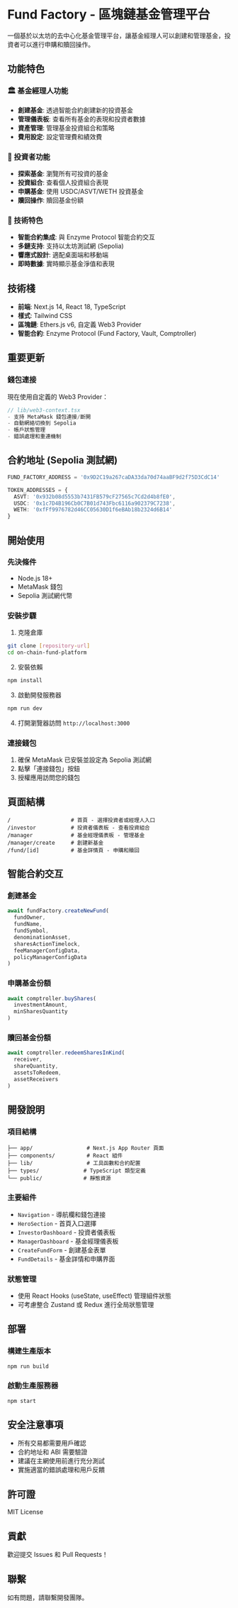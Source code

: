 # Fund Factory - 區塊鏈基金管理平台

一個基於以太坊的去中心化基金管理平台，讓基金經理人可以創建和管理基金，投資者可以進行申購和贖回操作。

## 功能特色

### 🏛️ 基金經理人功能
- **創建基金**: 透過智能合約創建新的投資基金
- **管理儀表板**: 查看所有基金的表現和投資者數據
- **資產管理**: 管理基金投資組合和策略
- **費用設定**: 設定管理費和績效費

### 👤 投資者功能
- **探索基金**: 瀏覽所有可投資的基金
- **投資組合**: 查看個人投資組合表現
- **申購基金**: 使用 USDC/ASVT/WETH 投資基金
- **贖回操作**: 贖回基金份額

### 🔧 技術特色
- **智能合約集成**: 與 Enzyme Protocol 智能合約交互
- **多鏈支持**: 支持以太坊測試網 (Sepolia)
- **響應式設計**: 適配桌面端和移動端
- **即時數據**: 實時顯示基金淨值和表現

## 技術棧

- **前端**: Next.js 14, React 18, TypeScript
- **樣式**: Tailwind CSS  
- **區塊鏈**: Ethers.js v6, 自定義 Web3 Provider
- **智能合約**: Enzyme Protocol (Fund Factory, Vault, Comptroller)

## 重要更新

### 錢包連接
現在使用自定義的 Web3 Provider：
```typescript
// lib/web3-context.tsx
- 支持 MetaMask 錢包連接/斷開
- 自動網絡切換到 Sepolia
- 帳戶狀態管理
- 錯誤處理和重連機制
```

## 合約地址 (Sepolia 測試網)

```typescript
FUND_FACTORY_ADDRESS = '0x9D2C19a267caDA33da70d74aaBF9d2f75D3CdC14'

TOKEN_ADDRESSES = {
  ASVT: '0x932b08d5553b7431FB579cF27565c7Cd2d4b8fE0',
  USDC: '0x1c7D4B196Cb0C7B01d743Fbc6116a902379C7238', 
  WETH: '0xfFf9976782d46CC05630D1f6eBAb18b2324d6B14'
}
```

## 開始使用

### 先決條件
- Node.js 18+
- MetaMask 錢包
- Sepolia 測試網代幣

### 安裝步驟

1. 克隆倉庫
```bash
git clone [repository-url]
cd on-chain-fund-platform
```

2. 安裝依賴
```bash
npm install
```

3. 啟動開發服務器
```bash
npm run dev
```

4. 打開瀏覽器訪問 `http://localhost:3000`

### 連接錢包
1. 確保 MetaMask 已安裝並設定為 Sepolia 測試網
2. 點擊「連接錢包」按鈕
3. 授權應用訪問您的錢包

## 頁面結構

```
/                   # 首頁 - 選擇投資者或經理人入口
/investor           # 投資者儀表板 - 查看投資組合
/manager            # 基金經理儀表板 - 管理基金
/manager/create     # 創建新基金
/fund/[id]          # 基金詳情頁 - 申購和贖回
```

## 智能合約交互

### 創建基金
```typescript
await fundFactory.createNewFund(
  fundOwner,
  fundName, 
  fundSymbol,
  denominationAsset,
  sharesActionTimelock,
  feeManagerConfigData,
  policyManagerConfigData
)
```

### 申購基金份額
```typescript
await comptroller.buyShares(
  investmentAmount,
  minSharesQuantity
)
```

### 贖回基金份額
```typescript
await comptroller.redeemSharesInKind(
  receiver,
  shareQuantity,
  assetsToRedeem,
  assetReceivers
)
```

## 開發說明

### 項目結構
```
├── app/                 # Next.js App Router 頁面
├── components/          # React 組件
├── lib/                 # 工具函數和合約配置
├── types/              # TypeScript 類型定義
└── public/             # 靜態資源
```

### 主要組件
- `Navigation` - 導航欄和錢包連接
- `HeroSection` - 首頁入口選擇
- `InvestorDashboard` - 投資者儀表板
- `ManagerDashboard` - 基金經理儀表板  
- `CreateFundForm` - 創建基金表單
- `FundDetails` - 基金詳情和申購界面

### 狀態管理
- 使用 React Hooks (useState, useEffect) 管理組件狀態
- 可考慮整合 Zustand 或 Redux 進行全局狀態管理

## 部署

### 構建生產版本
```bash
npm run build
```

### 啟動生產服務器
```bash
npm start
```

## 安全注意事項

- 所有交易都需要用戶確認
- 合約地址和 ABI 需要驗證
- 建議在主網使用前進行充分測試
- 實施適當的錯誤處理和用戶反饋

## 許可證

MIT License

## 貢獻

歡迎提交 Issues 和 Pull Requests！

## 聯繫

如有問題，請聯繫開發團隊。
